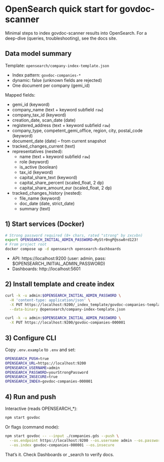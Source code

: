 # OpenSearch quick start for govdoc-scanner

Minimal steps to index govdoc-scanner results into OpenSearch. For a deep-dive (queries, troubleshooting), see the docs site.

## Data model summary

Template: `opensearch/company-index-template.json`

- Index pattern: `govdoc-companies-*`
- dynamic: false (unknown fields are rejected)
- One document per company (gemi_id)

Mapped fields:

- gemi_id (keyword)
- company_name (text + keyword subfield `raw`)
- company_tax_id (keyword)
- creation_date, scan_date (date)
- registered_address (text + keyword subfield `raw`)
- company_type, competent_gemi_office, region, city, postal_code (keyword)
- document_date (date) – from current snapshot
- tracked_changes_current (text)
- representatives (nested):
  - name (text + keyword subfield `raw`)
  - role (keyword)
  - is_active (boolean)
  - tax_id (keyword)
  - capital_share_text (keyword)
  - capital_share_percent (scaled_float, 2 dp)
  - capital_share_amount_eur (scaled_float, 2 dp)
- tracked_changes_history (nested):
  - file_name (keyword)
  - doc_date (date, strict_date)
  - summary (text)

## 1) Start services (Docker)

```bash
# Strong password required (8+ chars, rated "strong" by zxcvbn)
export OPENSEARCH_INITIAL_ADMIN_PASSWORD=MyStr0ngP@ssw0rd123!
# From project root
docker compose up -d opensearch opensearch-dashboards
```

- API: https://localhost:9200 (user: admin, pass: $OPENSEARCH_INITIAL_ADMIN_PASSWORD)
- Dashboards: http://localhost:5601

## 2) Install template and create index

```bash
curl -k -u admin:$OPENSEARCH_INITIAL_ADMIN_PASSWORD \
  -H 'content-type: application/json' \
  -X PUT https://localhost:9200/_index_template/govdoc-companies-template \
  --data-binary @opensearch/company-index-template.json

curl -k -u admin:$OPENSEARCH_INITIAL_ADMIN_PASSWORD \
  -X PUT https://localhost:9200/govdoc-companies-000001
```

## 3) Configure CLI

Copy `.env.example` to `.env` and set:

```bash
OPENSEARCH_PUSH=true
OPENSEARCH_URL=https://localhost:9200
OPENSEARCH_USERNAME=admin
OPENSEARCH_PASSWORD=yourStrongPassword
OPENSEARCH_INSECURE=true
OPENSEARCH_INDEX=govdoc-companies-000001
```

## 4) Run and push

Interactive (reads OPENSEARCH\_\*):

```bash
npm start govdoc
```

Or flags (command mode):

```bash
npm start govdoc -- --input ./companies.gds --push \
  --os.endpoint https://localhost:9200 --os.username admin --os.password yourStrongPassword \
  --os.index govdoc-companies-000001 --os.insecure
```

That’s it. Check Dashboards or \_search to verify docs.
